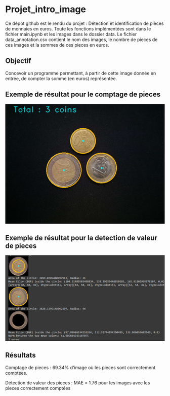 # Projet_intro_image

Ce dépot github est le rendu du projet : Détection et identification de pièces de monnaies en euros.
Toute les fonctions implémentées sont dans le fichier main.ipynb et les images dans le dossier data. 
Le fichier data_annotation.csv contient le nom des images, le nombre de pieces de ces images et la sommes de ces pieces en euros.

## Objectif

Concevoir un programme permettant, à partir de cette image donnée en entrée, de compter la somme (en euros) représentée.

## Exemple de résultat pour le comptage de pieces

![screenshot](exemple1.png)

## Exemple de résultat pour la detection de valeur de pieces

![screenshot](exemple2.png)

## Résultats 

Comptage de pieces : 69.34% d'image où les pieces sont correctement comptées.


Détection de valeur des pieces : MAE = 1.76 pour les images avec les pieces correctement comptées
